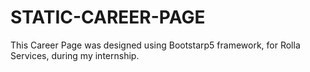# STATIC-CAREER-PAGE

This Career Page was designed using Bootstarp5 framework, for Rolla Services, during my internship.
